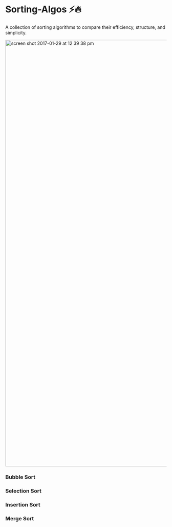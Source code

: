 # Sorting-Algos ⚡️🔥

A collection of sorting algorithms to compare their efficiency, structure, and simplicity.

<img width="1326" alt="screen shot 2017-01-29 at 12 39 38 pm" src="https://cloud.githubusercontent.com/assets/15108659/22407682/1dbba9ac-e620-11e6-86aa-beed7de0e10d.png">

### Bubble Sort

### Selection Sort

### Insertion Sort

### Merge Sort
